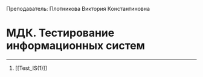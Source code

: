 Преподаватель: Плотникова Виктория Константиновна
# МДК. Тестирование информационных систем
---
1. [[Test_IS(1)]]
